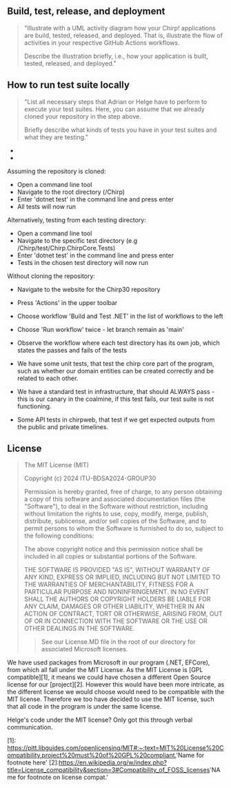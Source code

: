 ## Build, test, release, and deployment

> "Illustrate with a UML activity diagram how your Chirp! applications are build, tested, released, and deployed. That is, illustrate the flow of activities in your respective GitHub Actions workflows.
>
> Describe the illustration briefly, i.e., how your application is built, tested, released, and deployed."


## How to run test suite locally

> "List all necessary steps that Adrian or Helge have to perform to execute your test suites. Here, you can assume that we already cloned your repository in the step above.
>
> Briefly describe what kinds of tests you have in your test suites and what they are testing."
-
-

Assuming the repository is cloned:
- Open a command line tool
- Navigate to the root directory (/Chirp)
- Enter 'dotnet test' in the command line and press enter
- All tests will now run

Alternatively, testing from each testing directory:
- Open a command line tool
- Navigate to the specific test directory (e.g /Chirp/test/Chirp.ChirpCore.Tests)
- Enter 'dotnet test' in the command line and press enter
- Tests in the chosen test directory will now run

Without cloning the repository:
- Navigate to the website for the Chirp30 repository
- Press 'Actions' in the upper toolbar
- Choose workflow 'Build and Test .NET' in the list of workflows to the left
- Choose 'Run workflow' twice - let branch remain as 'main'
- Observe the workflow where each test directory has its own job, which states the passes and fails of the tests


- We have some unit tests, that test the chirp core part of the program, such as whether our domain entities can be created correctly and be related to each other.
- We have a standard test in infrastructure, that should ALWAYS pass - this is our canary in the coalmine, if this test fails, our test suite is not functioning.
- Some API tests in chirpweb, that test if we get expected outputs from the public and private timelines.


## License
>The MIT License (MIT)
>
>Copyright (c) 2024 ITU-BDSA2024-GROUP30
>
>Permission is hereby granted, free of charge, to any person obtaining a copy of this software and associated documentation files (the "Software"), to deal in the Software without restriction, including without limitation the rights to use, copy, modify, merge, publish, distribute, sublicense, and/or sell copies of the Software, and to permit persons to whom the Software is furnished to do so, subject to the following conditions:
>
>The above copyright notice and this permission notice shall be included in all copies or substantial portions of the Software.
>
>THE SOFTWARE IS PROVIDED "AS IS", WITHOUT WARRANTY OF ANY KIND, EXPRESS OR IMPLIED, INCLUDING BUT NOT LIMITED TO THE WARRANTIES OF MERCHANTABILITY, FITNESS FOR A PARTICULAR PURPOSE AND NONINFRINGEMENT. IN NO EVENT SHALL THE AUTHORS OR COPYRIGHT HOLDERS BE LIABLE FOR ANY CLAIM, DAMAGES OR OTHER LIABILITY, WHETHER IN AN ACTION OF CONTRACT, TORT OR OTHERWISE, ARISING FROM, OUT OF OR IN CONNECTION WITH THE SOFTWARE OR THE USE OR OTHER DEALINGS IN THE SOFTWARE.
>>See our License.MD file in the root of our directory for associated Microsoft licenses.

We have used packages from Microsoft in our program (.NET, EFCore), from which all fall under the MIT License. As the MIT License is [GPL compatible][1], it means we could have chosen a different Open Source license for our [project][2]. However this would have been more intricate, as the different license we would choose would need to be compatible with the MIT license.
Therefore we too have decided to use the MIT license, such that all code in the program is under the same license.

Helge's code under the MIT license? Only got this through verbal communication.

[1]: <https://pitt.libguides.com/openlicensing/MIT#:~:text=MIT%20License%20Compatibility,project%20must%20of%20GPL%20compliant.>'Name for footnote here'
[2]:<https://en.wikipedia.org/w/index.php?title=License_compatibility&section=3#Compatibility_of_FOSS_licenses>'NAme for footnote on license compat.'
